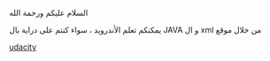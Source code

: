 السلام عليكم ورحمة الله

يمكنكم تعلم الأندرويد ، سواء كنتم على دراية بال
JAVA و ال xml
من خلال موقع


[udacity](http://www.udacity.com)
